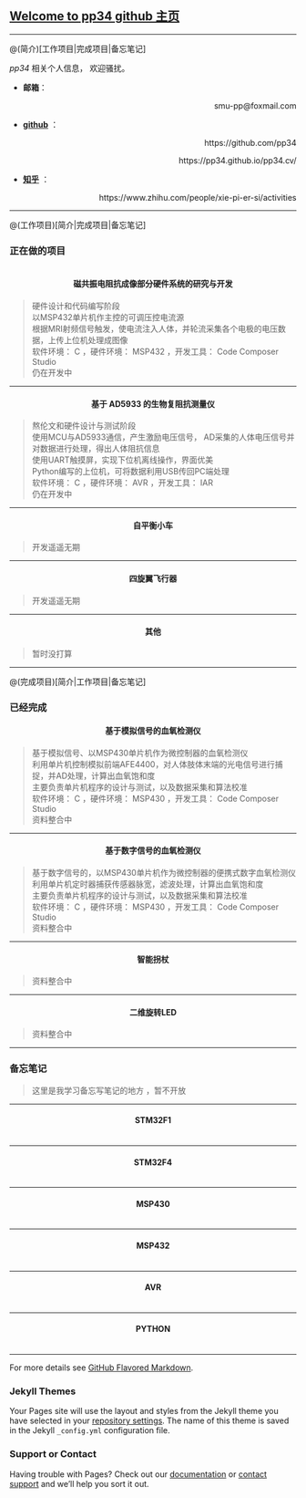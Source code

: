 ## [Welcome to pp34 github 主页](https://pp34.github.io/pp34.cv/)
--------------------
@(简介)[工作项目|完成项目|备忘笔记]

*pp34*	相关个人信息， 欢迎骚扰。
 
 - **邮箱**：

 <p align="right">smu-pp@foxmail.com</p> 

 - [**github**](https://github.com/pp34) ：

 <p align="right">https://github.com/pp34</p> 

 <p align="right">https://pp34.github.io/pp34.cv/</p> 

 - [**知乎**](https://www.zhihu.com/people/xie-pi-er-si/activities) ：

 <p align="right">https://www.zhihu.com/people/xie-pi-er-si/activities </p> 

-------------------
@(工作项目)[简介|完成项目|备忘笔记]
### 正在做的项目

####  <center>磁共振电阻抗成像部分硬件系统的研究与开发</center>
> 硬件设计和代码编写阶段<br />
> 以MSP432单片机作主控的可调压控电流源<br />
> 根据MRI射频信号触发，使电流注入人体，并轮流采集各个电极的电压数据，上传上位机处理成图像<br />
> 软件环境： C ，硬件环境： MSP432 ，开发工具： Code Composer Studio<br />
> 仍在开发中<br />

-------------------
#### <center>基于 AD5933 的生物复阻抗测量仪</center>
> 熬伦文和硬件设计与测试阶段<br />
> 使用MCU与AD5933通信，产生激励电压信号， AD采集的人体电压信号并对数据进行处理，得出人体阻抗信息<br />
> 使用UART触摸屏，实现下位机离线操作，界面优美<br />
> Python编写的上位机，可将数据利用USB传回PC端处理<br />
> 软件环境： C ，硬件环境： AVR ，开发工具： IAR<br />
> 仍在开发中<br />

 -------------------
####  <center>自平衡小车</center>
> 开发遥遥无期<br />

-------------------
#### <center>四旋翼飞行器</center>
> 开发遥遥无期<br />

-------------------
#### <center> 其他</center>
> 暂时没打算<br />  

-------------------
@(完成项目)[简介|工作项目|备忘笔记]
### 已经完成  

#### <center>基于模拟信号的血氧检测仪</center>
> 基于模拟信号、以MSP430单片机作为微控制器的血氧检测仪<br />
> 利用单片机控制模拟前端AFE4400，对人体肢体末端的光电信号进行捕捉，并AD处理，计算出血氧饱和度<br />
> 主要负责单片机程序的设计与测试，以及数据采集和算法校准<br />
> 软件环境： C ，硬件环境： MSP430 ，开发工具： Code Composer Studio<br />
> 资料整合中<br />

-------------------

#### <center>基于数字信号的血氧检测仪</center>
> 基于数字信号的，以MSP430单片机作为微控制器的便携式数字血氧检测仪<br />
> 利用单片机定时器捕获传感器脉宽，滤波处理，计算出血氧饱和度<br />
> 主要负责单片机程序的设计与测试，以及数据采集和算法校准<br />
> 软件环境： C ，硬件环境： MSP430 ，开发工具： Code Composer Studio<br />
> 资料整合中<br />

-------------------
####  <center>智能拐杖</center>
> 资料整合中<br />  

-------------------
#### <center>二维旋转LED</center>
> 资料整合中<br />   

-------------------


### 备忘笔记
> 这里是我学习备忘写笔记的地方  ，暂不开放<br />

-------------------

#### <center>STM32F1</center><br />  

-------------------
#### <center>STM32F4</center><br /> 

-------------------
#### <center>MSP430</center><br /> 

-------------------
#### <center>MSP432</center><br />   

-------------------
#### <center>AVR</center><br />  

-------------------
#### <center>PYTHON</center><br />  

-------------------

For more details see [GitHub Flavored Markdown](https://guides.github.com/features/mastering-markdown/).

### Jekyll Themes

Your Pages site will use the layout and styles from the Jekyll theme you have selected in your [repository settings](https://github.com/pp34/pp34.cv/settings). The name of this theme is saved in the Jekyll `_config.yml` configuration file.

### Support or Contact

Having trouble with Pages? Check out our [documentation](https://help.github.com/categories/github-pages-basics/) or [contact support](https://github.com/contact) and we’ll help you sort it out.
